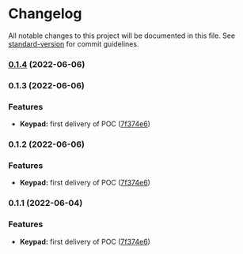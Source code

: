 # Changelog

All notable changes to this project will be documented in this file. See [standard-version](https://github.com/conventional-changelog/standard-version) for commit guidelines.

### [0.1.4](https://github.com/marocas/keypad-time-to-open/compare/v0.1.3...v0.1.4) (2022-06-06)

### 0.1.3 (2022-06-06)


### Features

* **Keypad:** first delivery of POC ([7f374e6](https://github.com/marocas/keypad-time-to-open/commit/7f374e66fe434ada430267443b143f69ab7d33ef))

### 0.1.2 (2022-06-06)


### Features

* **Keypad:** first delivery of POC ([7f374e6](https://github.com/marocas/keypad-time-to-open/commit/7f374e66fe434ada430267443b143f69ab7d33ef))

### 0.1.1 (2022-06-04)


### Features

* **Keypad:** first delivery of POC ([7f374e6](https://github.com/marocas/keypad-time-to-open/commit/7f374e66fe434ada430267443b143f69ab7d33ef))
